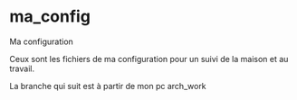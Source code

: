 # ma_config
Ma configuration

Ceux sont les fichiers de ma configuration pour un suivi de la maison et au travail.

La branche qui suit est à partir de mon pc arch_work
